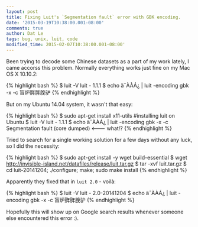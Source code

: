 ```yaml
---
layout: post
title: Fixing Luit's `Segmentation fault` error with GBK encoding.
date: '2015-03-19T10:38:00.001-08:00'
comments: true
author: Dat Le
tags: bug, unix, luit, code
modified_time: 2015-02-07T10:38:00.001-08:00'
---
```


Been trying to decode some Chinese datasets as a part of my work lately, I came accorss this problem.
Normally everything works just fine on my Mac OS X 10.10.2:

{% highlight bash %}
$ luit -V
luit - 1.1.1
$ echo ä¯ÀÀÁ¿ | luit -encoding gbk -x -c
盲炉脌脌脕驴
{% endhighlight %}

But on my Ubuntu 14.04 system, it wasn't that easy:

{% highlight bash %}
$ sudo apt-get install x11-utils #installing luit on Ubuntu
$ luit -V
luit - 1.1.1
$ echo ä¯ÀÀÁ¿ | luit -encoding gbk -x -c
Segmentation fault (core dumped) <--- what!?
{% endhighlight %}

Tried to search for a single working solution for a few days without any luck, so I did the necessity:

{% highlight bash %}
$ sudo apt-get install -y wget build-essential
$ wget http://invisible-island.net/datafiles/release/luit.tar.gz
$ tar -xvf luit.tar.gz
$ cd luit-20141204; ./configure; make; sudo make install
{% endhighlight %}

Apparently they fixed that in `luit 2.0` - voilà:

{% highlight bash %}
$ luit -V
luit - 2.0-20141204
$ echo ä¯ÀÀÁ¿ | luit -encoding gbk -x -c
盲炉脌脌脕驴
{% endhighlight %}

Hopefully this will show up on Google search results whenever someone else encountered this error :).
